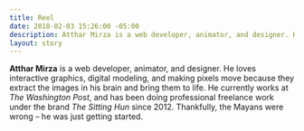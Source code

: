 ```yaml
---
title: Reel
date: 2018-02-03 15:26:00 -05:00
description: Atthar Mirza is a web developer, animator, and designer. He loves interactive graphics, digital modeling, and making pixels move because they extract the images in his brain and bring them to life. He currently works at The Washington Post, and has been doing professional freelance work under the brand The Sitting Hun since 2012. Thankfully, the Mayans were wrong – he was just getting started.
layout: story
---
```


**Atthar Mirza** is a web developer, animator, and designer. He loves interactive graphics, digital modeling, and making pixels move because they extract the images in his brain and bring them to life. He currently works at *The Washington Post*, and has been doing professional freelance work under the brand *The Sitting Hun* since 2012. Thankfully, the Mayans were wrong – he was just getting started.
